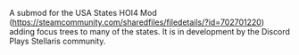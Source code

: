 A submod for the USA States HOI4 Mod (https://steamcommunity.com/sharedfiles/filedetails/?id=702701220) adding focus trees to many of the states. It is in development by the Discord Plays Stellaris community.